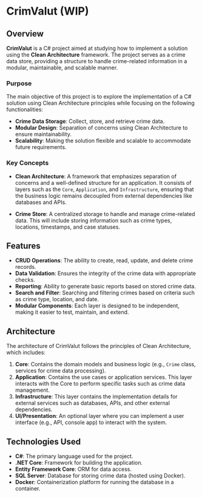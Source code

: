 # CrimValut (WIP)

## Overview

**CrimValut** is a C# project aimed at studying how to implement a solution using the **Clean Architecture** framework. The project serves as a crime data store, providing a structure to handle crime-related information in a modular, maintainable, and scalable manner.

### Purpose

The main objective of this project is to explore the implementation of a C# solution using Clean Architecture principles while focusing on the following functionalities:

- **Crime Data Storage**: Collect, store, and retrieve crime data.
- **Modular Design**: Separation of concerns using Clean Architecture to ensure maintainability.
- **Scalability**: Making the solution flexible and scalable to accommodate future requirements.

### Key Concepts

- **Clean Architecture**: A framework that emphasizes separation of concerns and a well-defined structure for an application. It consists of layers such as the `Core`, `Application`, and `Infrastructure`, ensuring that the business logic remains decoupled from external dependencies like databases and APIs.
  
- **Crime Store**: A centralized storage to handle and manage crime-related data. This will include storing information such as crime types, locations, timestamps, and case statuses.

## Features

- **CRUD Operations**: The ability to create, read, update, and delete crime records.
- **Data Validation**: Ensures the integrity of the crime data with appropriate checks.
- **Reporting**: Ability to generate basic reports based on stored crime data.
- **Search and Filter**: Searching and filtering crimes based on criteria such as crime type, location, and date.
- **Modular Components**: Each layer is designed to be independent, making it easier to test, maintain, and extend.

## Architecture

The architecture of CrimValut follows the principles of Clean Architecture, which includes:

1. **Core**: Contains the domain models and business logic (e.g., `Crime` class, services for crime data processing).
2. **Application**: Contains the use cases or application services. This layer interacts with the Core to perform specific tasks such as crime data management.
3. **Infrastructure**: This layer contains the implementation details for external services such as databases, APIs, and other external dependencies.
4. **UI/Presentation**: An optional layer where you can implement a user interface (e.g., API, console app) to interact with the system.

## Technologies Used

- **C#**: The primary language used for the project.
- **.NET Core**: Framework for building the application.
- **Entity Framework Core**: ORM for data access.
- **SQL Server**: Database for storing crime data (hosted using Docker).
- **Docker**: Containerization platform for running the database in a container.

